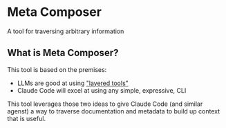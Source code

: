 # Meta Composer

A tool for traversing arbitrary information

## What is Meta Composer?

This tool is based on the premises:

- LLMs are good at using ["layered tools"](https://engineering.block.xyz/blog/build-mcp-tools-like-ogres-with-layers)
- Claude Code will excel at using any simple, expressive, CLI

This tool leverages those two ideas to give Claude Code (and similar agenst) a way to traverse documentation and metadata to build up context that is useful.
